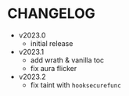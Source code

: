 # CHANGELOG

- v2023.0
  - initial release
- v2023.1
  - add wrath & vanilla toc
  - fix aura flicker
- v2023.2
  - fix taint with `hooksecurefunc`
